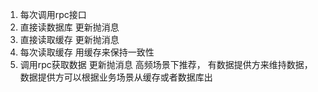 1. 每次调用rpc接口
1. 直接读数据库  更新抛消息
2. 直接读取缓存  更新抛消息
3. 每次读取缓存   用缓存来保持一致性
4. 调用rpc获取数据   更新抛消息   高频场景下推荐，  有数据提供方来维持数据，数据提供方可以根据业务场景从缓存或者数据库出
